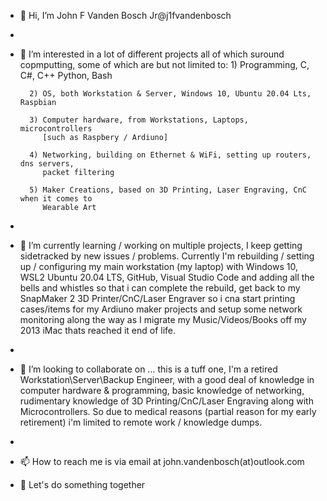 - 👋 Hi, I’m John F Vanden Bosch Jr@j1fvandenbosch
-
- 👀 I’m interested in a lot of different projects all of which suround copmputting, some of which are
        but not limited to:
        1) Programming, C, C#, C++ Python, Bash

        2) OS, both Workstation & Server, Windows 10, Ubuntu 20.04 Lts, Raspbian

        3) Computer hardware, from Workstations, Laptops, microcontrollers
           [such as Raspbery / Ardiuno]

        4) Networking, building on Ethernet & WiFi, setting up routers, dns servers,
           packet filtering

        5) Maker Creations, based on 3D Printing, Laser Engraving, CnC when it comes to
           Wearable Art
-
- 🌱 I’m currently learning / working on multiple projects, I keep getting sidetracked by new
        issues / problems. Currently I'm rebuilding / setting up / configuring my main workstation (my laptop) with Windows 10, WSL2 Ubuntu 20.04 LTS, GitHub, Visual Studio Code and adding all the bells and whistles so that i can complete the rebuild, get back to my SnapMaker 2 3D Printer/CnC/Laser Engraver so i cna start printing cases/items for my Ardiuno maker projects and setup some network monitoring along the way as I migrate my Music/Videos/Books off my 2013 iMac thats reached it end of life.
- 
- 💞️ I’m looking to collaborate on ...
        this is a tuff one, I'm a retired Workstation\Server\Backup Engineer, with a good deal of knowledge in computer hardware & programming, basic knowledge of networking, rudimentary knowledge of 3D Printing/CnC/Laser Engraving along with Microcontrollers. So due to medical reasons (partial reason for my early retirement) i'm limited to remote work / knowledge dumps.
-
- 📫 How to reach me is via email at john.vandenbosch(at)outlook.com


- 🎉 Let's do something together

<!---
j1fvandenbosch/j1fvandenbosch is a ✨ special ✨ repository because its `README.md` (this file) appears on your GitHub profile.
You can click the Preview link to take a look at your changes.
--->
